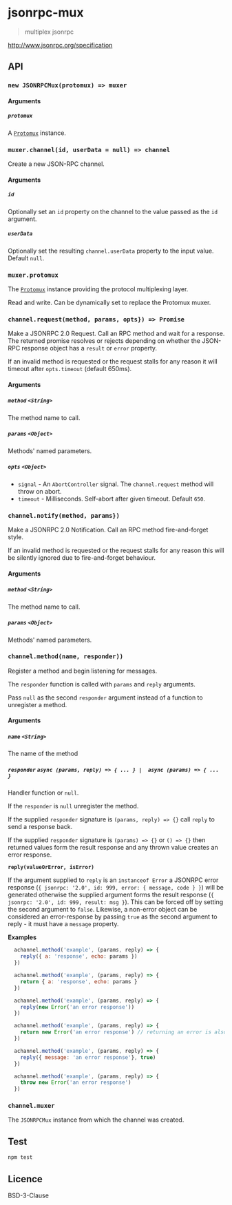 # jsonrpc-mux

> multiplex jsonrpc

http://www.jsonrpc.org/specification

## API

### `new JSONRPCMux(protomux) => muxer`

#### Arguments

##### `protomux`

A [`Protomux`](https://github.com/holepunchto/protomux) instance.

### `muxer.channel(id, userData = null) => channel`

Create a new JSON-RPC channel.

#### Arguments

##### `id`

Optionally set an `id` property on the channel to the value passed as the `id` argument.

##### `userData`

Optionally set the resulting `channel.userData` property to the input value. Default `null`.

### `muxer.protomux`

The [`Protomux`](https://github.com/mafintosh/protomux) instance providing the protocol multiplexing layer. 

Read and write. Can be dynamically set to replace the Protomux muxer.

### `channel.request(method, params, opts}) => Promise`

Make a JSONRPC 2.0 Request. Call an RPC method and wait for a response. The returned promise resolves or rejects depending on whether the JSON-RPC response object has a `result` or `error` property.

If an invalid method is requested or the request stalls for any reason it will timeout after `opts.timeout` (default 650ms).

#### Arguments

##### `method` `<String>`

The method name to call.

##### `params` `<Object>`

Methods' named parameters.

##### `opts` `<Object>`

* `signal` -  An `AbortController` signal. The `channel.request` method will throw on abort.
* `timeout` -  Milliseconds. Self-abort after given timeout. Default `650`.

### `channel.notify(method, params})`

Make a JSONRPC 2.0 Notification. Call an RPC method fire-and-forget style.

If an invalid method is requested or the request stalls for any reason this will be silently ignored due to fire-and-forget behaviour.

#### Arguments

##### `method` `<String>`

The method name to call.

##### `params` `<Object>`

Methods' named parameters.

### `channel.method(name, responder))`

Register a method and begin listening for messages. 

The `responder` function is called with `params` and `reply` arguments.

Pass `null` as the second `responder` argument instead of a function to unregister a method.

#### Arguments

##### `name` `<String>`

The name of the method

##### `responder` `async (params, reply) => { ... } |  async (params) => { ... }` 

Handler function or `null`.

If the  `responder` is `null` unregister the method.

If the supplied `responder` signature is `(params, reply) => {}` call `reply` to send a response back.

If the supplied `responder` signature is `(params) => {}` or `() => {}` then returned values form the result response and any thrown value creates an error response.

**`reply(valueOrError, isError)`**

If the argument supplied to `reply` is an `instanceof Error` a JSONRPC error response (`{ jsonrpc: '2.0', id: 999, error: { message, code } }`) will be generated otherwise the supplied argument forms the result response (`{ jsonrpc: '2.0', id: 999, result: msg }`). This can be forced off by setting the second argument to `false`. Likewise, a non-error object can be considered an error-response by passing `true` as the second argument to reply - it must have a `message` property. 

**Examples**

```js
  achannel.method('example', (params, reply) => {
    reply({ a: 'response', echo: params })
  })
```

```js
  achannel.method('example', (params, reply) => {
    return { a: 'response', echo: params }
  })
```
```js
  achannel.method('example', (params, reply) => {
    reply(new Error('an error response'))
  })
```

```js
  achannel.method('example', (params, reply) => {
    return new Error('an error response') // returning an error is also an error response
  })
```

```js
  achannel.method('example', (params, reply) => {
    reply({ message: 'an error response'}, true)
  })
```

```js
  achannel.method('example', (params, reply) => {
    throw new Error('an error response')
  })
```

### `channel.muxer`

The `JSONRPCMux` instance from which the channel was created.

## Test

```sh
npm test
```

## Licence

BSD-3-Clause